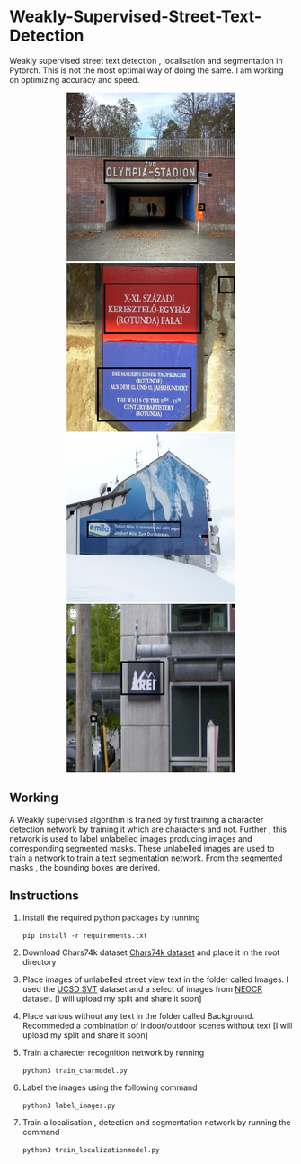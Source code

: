 # Weakly-Supervised-Street-Text-Detection
Weakly supervised street text detection , localisation and segmentation in Pytorch. This is not the most optimal way of doing the same. I am working on optimizing accuracy and speed.  

<div style="text-align:center">
<img src="art/1.jpg" width="300px" height="300px" padding="50px"></img>
<img src="art/2.jpg" width="300px" height="300px" padding="50px"></img>
<img src="art/3.jpg" width="300px" height="300px" padding="50px"></img>
<img src="art/4.jpg" width="300px" height="300px" padding="50px"></img>
</div>

## Working
<p text-align="justify">A Weakly supervised algorithm is trained by first training a character detection network by training it which are characters and not. Further , this network is used to label unlabelled images producing images and corresponding segmented masks. These unlabelled images are used to train a network to train a text segmentation network. From the segmented masks , the bounding boxes are derived.</p>


## Instructions

1. Install the required python packages by running

   ```pip install -r requirements.txt```

2. Download Chars74k dataset <a target="_blank" href="http://www.ee.surrey.ac.uk/CVSSP/demos/chars74k/">Chars74k dataset</a> and place it in the root directory
3. Place images of unlabelled street view text in the folder called Images. I used the <a target="_blank" href="http://vision.ucsd.edu/~kai/svt/">UCSD SVT</a> dataset and a select of images from <a target="_blank" href="http://www.iapr-tc11.org/mediawiki/index.php/NEOCR:_Natural_Environment_OCR_Dataset">NEOCR</a> dataset. [I will upload my split and share it soon]
4. Place various without any text in the folder called Background. Recommeded a combination of indoor/outdoor scenes without text [I will upload my split and share it soon]
5. Train a charecter recognition network by running

   ```python3 train_charmodel.py```

6. Label the images using the following command

   ```python3 label_images.py```

7. Train a localisation , detection and segmentation network by running the command

   ```python3 train_localizationmodel.py```
